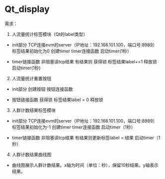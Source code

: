 # Qt_display
需求：
1. 人流量统计标签模块（Qt的label类型）
* init部分
TCP连接evm的server（IP地址：192.168.101.100，端口号:8989）
标签结果初始化为0
创建timer
timer连接函数
启动timer(1秒）

* timer链接函数
非阻塞读tcp结果
有结果则
    获得锁
    标签结果label+=1
    释放锁
启动timer(1秒)

2. 人流量统计重置按钮
* init部分
创建按钮
按钮连接函数

* 按钮链接函数
获得锁
标签结果label = 0
释放锁

3. 人群计数结果标签模块
* init部分
TCP连接evm的server（IP地址：192.168.101.100，端口号:8989）
标签结果初始化为-1
创建timer
timer连接函数
启动timer（1秒）

* timer链接函数
非阻塞读tcp结果
有结果则更新标签label = 结果
启动timer（1秒）

4. 人群计数结果曲线图
* 曲线图展示人群计数结果。x轴为时间（单位：秒），保留10秒结果。y轴表示结果。